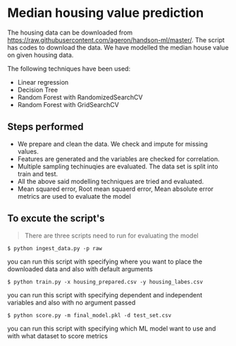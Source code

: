 # Median housing value prediction

The housing data can be downloaded from https://raw.githubusercontent.com/ageron/handson-ml/master/. The script has codes to download the data. We have modelled the median house value on given housing data.

The following techniques have been used:

 - Linear regression
 - Decision Tree
 - Random Forest with RandomizedSearchCV
 - Random Forest with GridSearchCV

## Steps performed
 - We prepare and clean the data. We check and impute for missing values.
 - Features are generated and the variables are checked for correlation.
 - Multiple sampling techinuqies are evaluated. The data set is split into train and test.
 - All the above said modelling techniques are tried and evaluated.
 - Mean squared error, Root mean squaerd error, Mean absolute error metrics are used to evaluate the model
## To excute the script's
>There are three scripts need to run for evaluating the model

    $ python ingest_data.py -p raw

you can run this script with specifying where you want to place the downloaded data and also with default arguments

    $ python train.py -x housing_prepared.csv -y housing_labes.csv

you can run this script with specifying dependent and independent variables and also with no argument passed

    $ python score.py -m final_model.pkl -d test_set.csv

you can run this script with specifying which ML model want to use and with what dataset to score metrics

